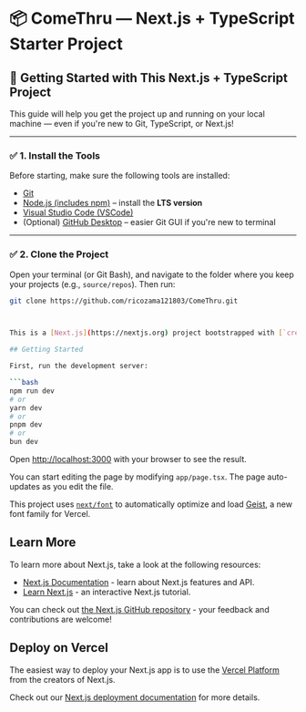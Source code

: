 # 📦 ComeThru — Next.js + TypeScript Starter Project

## 🚀 Getting Started with This Next.js + TypeScript Project

This guide will help you get the project up and running on your local machine — even if you're new to Git, TypeScript, or Next.js!

---

### ✅ 1. Install the Tools

Before starting, make sure the following tools are installed:

- [Git](https://git-scm.com/downloads)
- [Node.js (includes npm)](https://nodejs.org/) – install the **LTS version**
- [Visual Studio Code (VSCode)](https://code.visualstudio.com/)
- (Optional) [GitHub Desktop](https://desktop.github.com/) – easier Git GUI if you're new to terminal

---

### ✅ 2. Clone the Project

Open your terminal (or Git Bash), and navigate to the folder where you keep your projects (e.g., `source/repos`). Then run:

```bash
git clone https://github.com/ricozama121803/ComeThru.git



This is a [Next.js](https://nextjs.org) project bootstrapped with [`create-next-app`](https://nextjs.org/docs/app/api-reference/cli/create-next-app).

## Getting Started

First, run the development server:

```bash
npm run dev
# or
yarn dev
# or
pnpm dev
# or
bun dev
```

Open [http://localhost:3000](http://localhost:3000) with your browser to see the result.

You can start editing the page by modifying `app/page.tsx`. The page auto-updates as you edit the file.

This project uses [`next/font`](https://nextjs.org/docs/app/building-your-application/optimizing/fonts) to automatically optimize and load [Geist](https://vercel.com/font), a new font family for Vercel.

## Learn More

To learn more about Next.js, take a look at the following resources:

- [Next.js Documentation](https://nextjs.org/docs) - learn about Next.js features and API.
- [Learn Next.js](https://nextjs.org/learn) - an interactive Next.js tutorial.

You can check out [the Next.js GitHub repository](https://github.com/vercel/next.js) - your feedback and contributions are welcome!

## Deploy on Vercel

The easiest way to deploy your Next.js app is to use the [Vercel Platform](https://vercel.com/new?utm_medium=default-template&filter=next.js&utm_source=create-next-app&utm_campaign=create-next-app-readme) from the creators of Next.js.

Check out our [Next.js deployment documentation](https://nextjs.org/docs/app/building-your-application/deploying) for more details.
